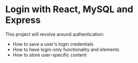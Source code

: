 # Login with React, MySQL and Express

This project will revolve around authentication:
* How to save a user's login credentials
* How to have login-only functionality and elements
* How to store user-specific content
